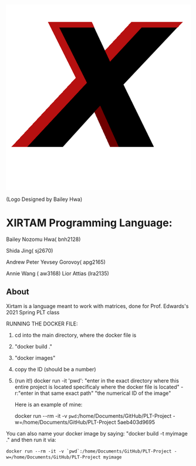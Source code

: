 ![alt text](bin/xirtamLogo.png)

(Logo Designed by Bailey Hwa)

# XIRTAM Programming Language:



Bailey Nozomu Hwa( bnh2128)

Shida Jing( sj2670) 

Andrew Peter Yevsey Gorovoy( apg2165) 

Annie Wang ( aw3168) 
Lior Attias (lra2135) 

## About

Xirtam is a language meant to work with matrices, done for Prof. Edwards's 2021 Spring PLT class

RUNNING THE DOCKER FILE:
1. cd into the main directory, where the docker file is
2. "docker build ."
3. "docker images"
4. copy the ID (should be a number)
5. (run it!) docker run -it 'pwd':
	"enter in the exact directory where this entire project is located specificaly where the docker file is located" -r:"enter in that same exact path" "the numerical ID of the image"

	Here is an example of mine:

	docker run --rm -it -v `pwd`:/home/Documents/GitHub/PLT-Project -w=/home/Documents/GitHub/PLT-Project 5aeb403d9695 

You can also name your docker image by saying:
	"docker build -t myimage ."
and then run it via:

	docker run --rm -it -v `pwd`:/home/Documents/GitHub/PLT-Project -w=/home/Documents/GitHub/PLT-Project myimage

